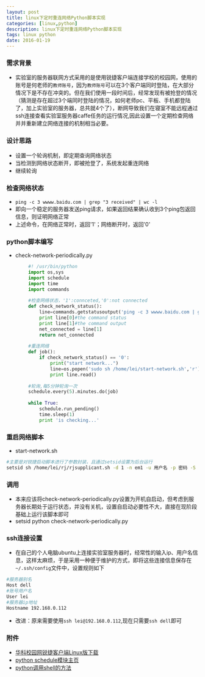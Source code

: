 ```yaml
---
layout: post
title: linux下定时重连网络Python脚本实现
categories: [linux,python]
description: linux下定时重连网络Python脚本实现
tags: linux python 
date: 2016-01-19
---
```


### 需求背景
- 实验室的服务器联网方式采用的是使用锐捷客户端连接学校的校园网，使用的账号是何老师的`教师账号`，因为`教师账号`可以在3个客户端同时登陆，在大部分情况下是不存在冲突的。但在我们使用一段时间后，经常发现有被抢登的情况（猜测是存在超过3个端同时登陆的情况，如何老师pc、平板、手机都登陆了，加上实验室的服务器，总共就4个了），断网导致我们在寝室不能远程通过ssh连接查看实验室服务器caffe任务的运行情况,因此设置一个定期检查网络并并重新建立网络连接的机制相当必要。

### 设计思路
- 设置一个轮询机制，即定期查询网络状态
- 当检测到网络状态断开，即被抢登了，系统发起重连网络
- 继续轮询

### 检查网络状态

- `ping -c 3 wwww.baidu.com | grep "3 received" | wc -l`
- 即向一个稳定的服务器发送ping请求，如果返回结果确认收到3个ping包返回信息，则证明网络正常
- 上述命令，在网络正常时，返回'1'；网络断开时，返回'0'

### python脚本编写

- check-network-periodically.py
```python
		#! /usr/bin/python
		import os,sys
		import schedule
		import time
		import commands
		
		#检查网络状态，'1':connceted,'0':not connected
		def check_network_status():
			line=commands.getstatusoutput('ping -c 3 wwww.baidu.com | grep "3 received" | wc -l')
			print line[0]#the command status
			print line[1]#the command output
			net_connected = line[1]
			return net_connected
		
		#重连网络
		def job():
			if check_network_status() == '0':
				print("start network...")
				line=os.popen('sudo sh /home/lei/start-network.sh','r')
				print line.read()
		
		#轮询,每5分钟轮询一次
		schedule.every(5).minutes.do(job)
		
		while True:
			schedule.run_pending()
			time.sleep(1)
			print 'is checking...'
```
### 重启网络脚本
- start-network.sh
```bash
#主要是对锐捷启动脚本进行了参数封装，且通过setsid设置为后台运行
setsid sh /home/lei/rj/rjsupplicant.sh -d 1 -n em1 -u 用户名 -p 密码 -S 1
```
### 调用
- 本来应该将check-network-periodically.py设置为开机自启动，但考虑到服务器长期处于运行状态，并没有关机，设置自启动必要性不大，直接在现阶段基础上运行该脚本即可
- setsid python check-network-periodically.py

### ssh连接设置
- 在自己的个人电脑ubuntu上连接实验室服务器时，经常性的输入ip、用户名信息，这样太麻烦，于是采用一种便于维护的方式，即将这些连接信息保存在`~/.ssh/config`文件中，设置规则如下
```bash
#服务器别名
Host dell
#账号用户名
User lei
#服务器ip地址
Hostname 192.168.0.112
```

- 改进：原来需要使用`ssh lei@192.168.0.112`,现在只需要`ssh dell`即可

### 附件
- [华科校园网锐捷客户端Linux版下载](http://ncc.hust.edu.cn/attachment.jspx?cid=792&i=0&t=1453192815941&k=63a7946665c732716e36c3a1768038c4)
- [python schedule模块主页](https://github.com/dbader/schedule)
- [python调用shell的方法](http://www.jb51.net/article/43502.htm)

